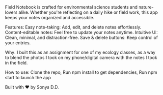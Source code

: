 Field Notebook is crafted for environmental science students and nature-lovers alike. Whether you're reflecting on a daily hike or field work, this app keeps your notes organized and accessible.

Features: Easy note-taking: Add, edit, and delete notes effortlessly. Content-editable notes: Feel free to update your notes anytime. Intuitive UI: Clean, minimal, and distraction-free. Save & delete buttons: Keep control of your entries.

Why: I built this as an assignment for one of my ecology classes, as a way to blend the photos I took on my phone/digital camera with the notes I took in the field. 

How to use: Clone the repo, Run npm install to get dependencies, Run npm start to launch the app

Built with ❤️ by Sonya D.D.

